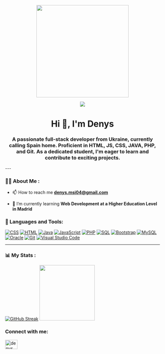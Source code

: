 

<div id="header" align="center">
    <img src="https://media.giphy.com/media/Bzzb92NKwUOj0FjQOd/giphy.gif" width="300"/>
    <p align="center">
     <a href="https://github.com/DenverCoder1/readme-typing-svg"><!--Author-->
    <img src="https://readme-typing-svg.demolab.com/?lines=Full-stack%20web%20%20%20developer;Studying%20React%20right %20now&font=consolas%20Code&center=true&width=440&height=45&color=#000000&vCenter=true&pause=1000&size=22" /></a>
</p>
    <h1 align="center">Hi 👋, I'm Denys</h1>
    <h3 align="center">A passionate full-stack developer from Ukraine, currently calling Spain home. Proficient in HTML, JS, CSS, JAVA, PHP, and Git. As a dedicated student, I'm eager to learn and contribute to exciting projects.</h3>
</div>
---

### 👨‍💻 About Me :

- 📫 How to reach me **denys.msi04@gmail.com**

- 🌱 I’m currently learning **Web Development at a Higher Education Level in Madrid**

<div align="left">
    <h3>🔨 Languages and Tools:</h3>
    <div>
      <a href="https://github.com/search?q=user%3ADenverCoder1+language%3Acss"><img alt="CSS" src="https://img.shields.io/badge/CSS-1572B6.svg?logo=css3&logoColor=white"></a>
      <a href="https://github.com/search?q=user%3ADenverCoder1+language%3Ahtml"><img alt="HTML" src="https://img.shields.io/badge/HTML-E34F26.svg?logo=html5&logoColor=white"></a>
      <a href="https://github.com/search?q=user%3ADenverCoder1+language%3Ajava"><img alt="Java" src="https://custom-icon-badges.demolab.com/badge/Java-007396.svg?logo=java&logoColor=white"></a>
      <a href="https://github.com/search?q=user%3ADenverCoder1+language%3Ajavascript"><img alt="JavaScript" src="https://img.shields.io/badge/JavaScript-F7DF1E.svg?logo=javascript&logoColor=black"></a>
      <a href="https://github.com/search?q=user%3ADenverCoder1+language%3Aphp"><img alt="PHP" src="https://img.shields.io/badge/PHP-777BB4.svg?logo=php&logoColor=white"></a>
      <a href="https://github.com/search?q=user%3ADenverCoder1+language%3Asql"><img alt="SQL" src="https://custom-icon-badges.demolab.com/badge/SQL-025E8C.svg?logo=database&logoColor=white"></a>
      <a href="#"><img alt="Bootstrap" src="https://img.shields.io/badge/Bootstrap-7952B3.svg?logo=bootstrap&logoColor=white"></a>
      <a href="#"><img alt="MySQL" src="https://img.shields.io/badge/MySQL-00f.svg?logo=mysql&logoColor=white"></a>
      <a href="#"><img alt="Oracle" src ="https://img.shields.io/badge/Oracle-F00000.svg?logo=oracle&logoColor=white"></a>
      <a href="#"><img alt="Git" src="https://img.shields.io/badge/Git-F05033.svg?logo=git&logoColor=white"></a>
      <a href="#"><img alt="Visual Studio Code" src="https://img.shields.io/badge/Visual%20Studio%20Code-0078d7.svg?logo=visual-studio-code&logoColor=white"></a>
    </div>
</div>

---

### 📊 My Stats :
[![GitHub Streak](https://streak-stats.demolab.com?user=Leid04&theme=dark&hide_border=true)](https://git.io/streak-stats)
<a href="https://github.com/Leid04">
  <img height="180em" src="https://github-readme-stats-eight-theta.vercel.app/api?username=Leid04&theme=dark&include_all_commits=true&count_private=true"/>
</a>

<h3 align="left">Connect with me:</h3>
<p align="left">
<a href="https://linkedin.com/in/denys revutskyi" target="blank"><img align="center" src="https://raw.githubusercontent.com/rahuldkjain/github-profile-readme-generator/master/src/images/icons/Social/linked-in-alt.svg" alt="denys revutskyi" height="30" width="40" /></a>
</p>




